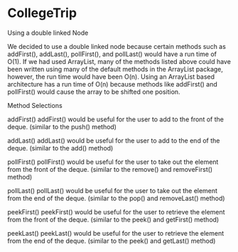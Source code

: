 # CollegeTrip

Using a double linked Node
  
  We decided to use a double linked node because certain methods such as addFirst(), addLast(), pollFirst(), and pollLast() would have a run time of O(1). If we had used ArrayList, many of the methods listed above could have been written using many of the default methods in the ArrayList package, however, the run time would have been O(n). Using an ArrayList based architecture has a run time of O(n) because methods like addFirst() and pollFirst() would cause the array to be shifted one position.
  
  Method Selections
  
  
  addFirst()
  addFirst() would be useful for the user to add to the front of the deque. (similar to the push() method)
  
  addLast()
  addLast() would be useful for the user to add to the end of the deque. (similar to the add() method)
  
  pollFirst()
  pollFirst() would be useful for the user to take out the element from the front of the deque. (similar to the remove() and removeFirst() method)
  
  pollLast()
  pollLast() would be useful for the user to take out the element from the end of the deque. (similar to the pop() and removeLast() method)
  
  peekFirst()
  peekFirst() would be useful for the user to retrieve the element from the front of the deque. (similar to the peek() and getFirst() method)
  
  peekLast()
  peekLast() would be useful for the user to retrieve the element from the end of the deque. (similar to the peek() and getLast() method)
